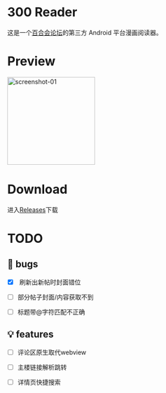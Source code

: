 # 300 Reader

这是一个[百合会论坛](https://bbs.yamibo.com/)的第三方 Android 平台漫画阅读器。

# Preview

<img src="./docs/yamibo_manga_reader-preview.gif" alt="screenshot-01" style="width: 200px;">

# Download

进入[Releases](https://github.com/duck123ducker/yamibo_manga_reader/releases)下载

# TODO

## 🐞 bugs

- [x] ️ 刷新出新帖时封面错位

- [ ]  部分帖子封面/内容获取不到
      
- [ ]  标题带@字符匹配不正确

## 💡 features

- [ ]  评论区原生取代webview

- [ ]  主楼链接解析跳转

- [ ]  详情页快捷搜索
